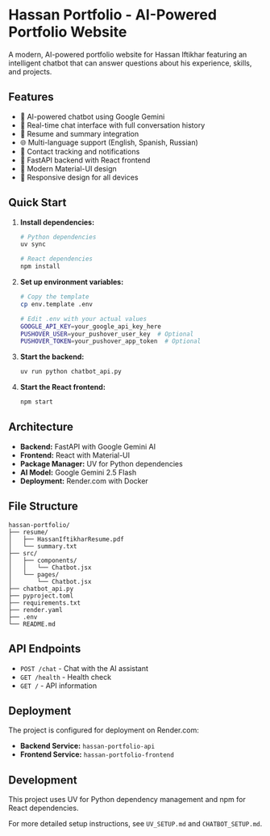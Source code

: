 # Hassan Portfolio - AI-Powered Portfolio Website

A modern, AI-powered portfolio website for Hassan Iftikhar featuring an intelligent chatbot that can answer questions about his experience, skills, and projects.

## Features

- 🤖 AI-powered chatbot using Google Gemini
- 💬 Real-time chat interface with full conversation history
- 📄 Resume and summary integration
- 🌐 Multi-language support (English, Spanish, Russian)
- 📧 Contact tracking and notifications
- 🚀 FastAPI backend with React frontend
- 🎨 Modern Material-UI design
- 📱 Responsive design for all devices

## Quick Start

1. **Install dependencies:**
   ```bash
   # Python dependencies
   uv sync
   
   # React dependencies
   npm install
   ```

2. **Set up environment variables:**
   ```bash
   # Copy the template
   cp env.template .env
   
   # Edit .env with your actual values
   GOOGLE_API_KEY=your_google_api_key_here
   PUSHOVER_USER=your_pushover_user_key  # Optional
   PUSHOVER_TOKEN=your_pushover_app_token  # Optional
   ```

3. **Start the backend:**
   ```bash
   uv run python chatbot_api.py
   ```

4. **Start the React frontend:**
   ```bash
   npm start
   ```

## Architecture

- **Backend:** FastAPI with Google Gemini AI
- **Frontend:** React with Material-UI
- **Package Manager:** UV for Python dependencies
- **AI Model:** Google Gemini 2.5 Flash
- **Deployment:** Render.com with Docker

## File Structure

```
hassan-portfolio/
├── resume/
│   ├── HassanIftikharResume.pdf
│   └── summary.txt
├── src/
│   ├── components/
│   │   └── Chatbot.jsx
│   └── pages/
│       └── Chatbot.jsx
├── chatbot_api.py
├── pyproject.toml
├── requirements.txt
├── render.yaml
├── .env
└── README.md
```

## API Endpoints

- `POST /chat` - Chat with the AI assistant
- `GET /health` - Health check
- `GET /` - API information

## Deployment

The project is configured for deployment on Render.com:

- **Backend Service:** `hassan-portfolio-api`
- **Frontend Service:** `hassan-portfolio-frontend`

## Development

This project uses UV for Python dependency management and npm for React dependencies.

For more detailed setup instructions, see `UV_SETUP.md` and `CHATBOT_SETUP.md`.

